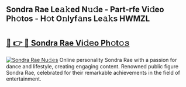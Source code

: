 ## Sondra Rae Le𝚊𝚔ed N𝚞𝚍e - Part-rfe Vi𝚍eo Ph𝚘tos - H𝚘t O𝚗lyf𝚊ns Le𝚊𝚔s HWMZL

# <h2><a href="http://hf63qy.feru.top/?c=Sondra+Rae">🔗 👉 🔴 Sondra Rae Vi𝚍𝚎o Ph𝚘t𝚘𝚜</a></h2>

[![Sondra Rae Nu𝚍𝚎s](https://i.imgur.com/0TWrTi3.gif)](http://hf63qy.feru.top/?c=Sondra+Rae)
Online personality Sondra Rae with a passion for dance and lifestyle, creating engaging content. Renowned public figure Sondra Rae, celebrated for their remarkable achievements in the field of entertainment. 
